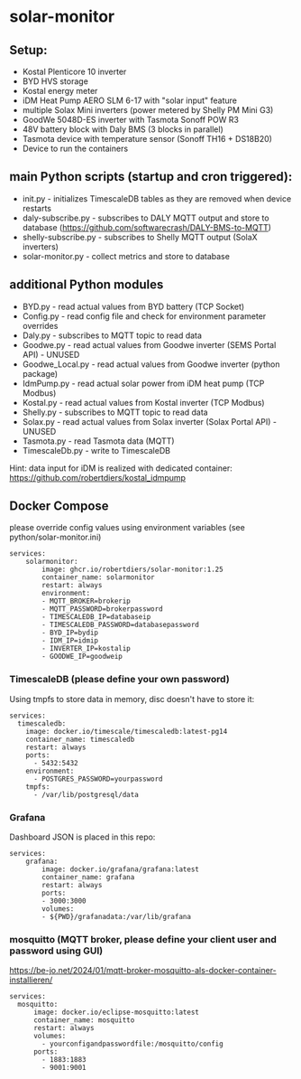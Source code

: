 # solar-monitor

## Setup:
* Kostal Plenticore 10 inverter
* BYD HVS storage
* Kostal energy meter
* iDM Heat Pump AERO SLM 6-17 with "solar input" feature
* multiple Solax Mini inverters (power metered by Shelly PM Mini G3)
* GoodWe 5048D-ES inverter with Tasmota Sonoff POW R3
* 48V battery block with Daly BMS (3 blocks in parallel)
* Tasmota device with temperature sensor (Sonoff TH16 + DS18B20)
* Device to run the containers

## main Python scripts (startup and cron triggered):
* init.py - initializes TimescaleDB tables as they are removed when device restarts
* daly-subscribe.py - subscribes to DALY MQTT output and store to database (https://github.com/softwarecrash/DALY-BMS-to-MQTT)
* shelly-subscribe.py - subscribes to Shelly MQTT output (SolaX inverters)
* solar-monitor.py - collect metrics and store to database

## additional Python modules
* BYD.py - read actual values from BYD battery (TCP Socket)
* Config.py - read config file and check for environment parameter overrides
* Daly.py - subscribes to MQTT topic to read data
* Goodwe.py - read actual values from Goodwe inverter (SEMS Portal API) - UNUSED
* Goodwe_Local.py - read actual values from Goodwe inverter (python package)
* IdmPump.py - read actual solar power from iDM heat pump (TCP Modbus)
* Kostal.py - read actual values from Kostal inverter (TCP Modbus)
* Shelly.py - subscribes to MQTT topic to read data
* Solax.py - read actual values from Solax inverter (Solax Portal API) - UNUSED
* Tasmota.py - read Tasmota data (MQTT)
* TimescaleDb.py - write to TimescaleDB

Hint: data input for iDM is realized with dedicated container: https://github.com/robertdiers/kostal_idmpump

## Docker Compose

please override config values using environment variables (see python/solar-monitor.ini)

```
services:
    solarmonitor:
        image: ghcr.io/robertdiers/solar-monitor:1.25
        container_name: solarmonitor
        restart: always
        environment:
        - MQTT_BROKER=brokerip
        - MQTT_PASSWORD=brokerpassword
        - TIMESCALEDB_IP=databaseip
        - TIMESCALEDB_PASSWORD=databasepassword
        - BYD_IP=bydip
        - IDM_IP=idmip
        - INVERTER_IP=kostalip
        - GOODWE_IP=goodweip
```

### TimescaleDB (please define your own password)

Using tmpfs to store data in memory, disc doesn't have to store it:

```
services:
  timescaledb:
    image: docker.io/timescale/timescaledb:latest-pg14
    container_name: timescaledb
    restart: always
    ports:
      - 5432:5432
    environment:
      - POSTGRES_PASSWORD=yourpassword 
    tmpfs:
      - /var/lib/postgresql/data
```

### Grafana

Dashboard JSON is placed in this repo:

```
services:
    grafana:
        image: docker.io/grafana/grafana:latest
        container_name: grafana
        restart: always
        ports:
        - 3000:3000
        volumes:
        - ${PWD}/grafanadata:/var/lib/grafana
```

### mosquitto (MQTT broker, please define your client user and password using GUI)

https://be-jo.net/2024/01/mqtt-broker-mosquitto-als-docker-container-installieren/

```
services:
  mosquitto:
      image: docker.io/eclipse-mosquitto:latest
      container_name: mosquitto
      restart: always
      volumes:
        - yourconfigandpasswordfile:/mosquitto/config
      ports:
        - 1883:1883
        - 9001:9001
```

